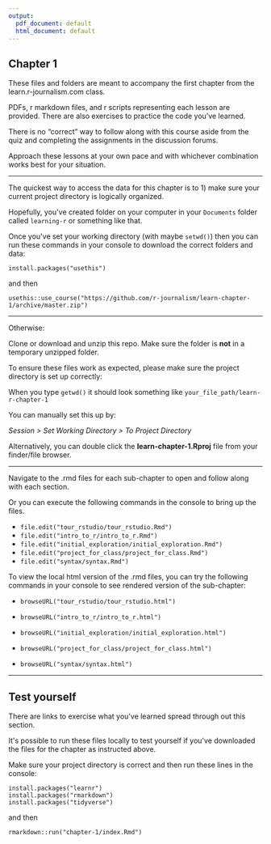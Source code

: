 ```yaml
---
output:
  pdf_document: default
  html_document: default
---
```

## Chapter 1

These files and folders are meant to accompany the first chapter from the learn.r-journalism.com class.

PDFs, r markdown files, and r scripts representing each lesson are provided. There are also exercises to practice the code you’ve learned.
 
There is no “correct” way to follow along with this course aside from the quiz and completing the assignments in the discussion forums.
 
Approach these lessons at your own pace and with whichever combination works best for your situation.
 
----


The quickest way to access the data for this chapter is to 1) make sure your current project directory is logically organized. 

Hopefully, you've created folder on your computer in your `Documents` folder called `learning-r` or something like that.

Once you've set your working directory (with maybe `setwd()`) then you can run these commands in your console to download the correct folders and data:

```
install.packages("usethis")
```

and then

```
usethis::use_course("https://github.com/r-journalism/learn-chapter-1/archive/master.zip")
```

----

Otherwise:

Clone or download and unzip this repo. Make sure the folder is **not** in a temporary unzipped folder.

To ensure these files work as expected, please make sure the project directory is set up correctly: 

When you type `getwd()` it should look something like `your_file_path/learn-r-chapter-1`

You can manually set this up by:

*Session > Set Working Directory > To Project Directory*

Alternatively, you can double click the **learn-chapter-1.Rproj** file from your finder/file browser.

----

Navigate to the .rmd files for each sub-chapter to open and follow along with each section.

Or you can execute the following commands in the console to bring up the files.

* `file.edit("tour_rstudio/tour_rstudio.Rmd")`
* `file.edit("intro_to_r/intro_to_r.Rmd")`
* `file.edit("initial_exploration/initial_exploration.Rmd")`
* `file.edit("project_for_class/project_for_class.Rmd")`
* `file.edit("syntax/syntax.Rmd")`

To view the local html version of the .rmd files, you can try the following commands in your console to see rendered version of the sub-chapter:

* `browseURL("tour_rstudio/tour_rstudio.html")`

* `browseURL("intro_to_r/intro_to_r.html")`

* `browseURL("initial_exploration/initial_exploration.html")`
* `browseURL("project_for_class/project_for_class.html")`
* `browseURL("syntax/syntax.html")`

----

## Test yourself


There are links to exercise what you've learned spread through out this section.

It's possible to run these files locally to test yourself if you've downloaded the files for the chapter as instructed above.

Make sure your project directory is correct and then run these lines in the console:


```
install.packages("learnr")
install.packages("rmarkdown")
install.packages("tidyverse")
```

and then

```
rmarkdown::run("chapter-1/index.Rmd")
```

